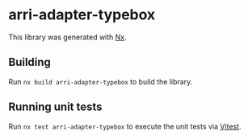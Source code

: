 # arri-adapter-typebox

This library was generated with [Nx](https://nx.dev).

## Building

Run `nx build arri-adapter-typebox` to build the library.

## Running unit tests

Run `nx test arri-adapter-typebox` to execute the unit tests via [Vitest](https://vitest.dev).
